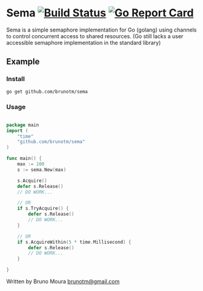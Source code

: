 # Sema [![Build Status](https://travis-ci.org/brunotm/sema.svg?branch=master)](https://travis-ci.org/brunotm/sema) [![Go Report Card](https://goreportcard.com/badge/github.com/brunotm/sema)](https://goreportcard.com/report/github.com/brunotm/sema)

Sema is a simple semaphore implementation for Go (golang) using channels to control concurrent access to shared resources.
(Go still lacks a user accessible semaphore implementation in the standard library)

## Example

### Install
```bash
go get github.com/brunotm/sema
```

### Usage
```go

package main
import (
	"time"
	"github.com/brunotm/sema"
)

func main() {
	max := 100
	s := sema.New(max)

	s.Acquire()
	defer s.Release()
	// DO WORK...

	// OR
	if s.TryAcquire() {
		defer s.Release()
		// DO WORK...
	}

	// OR
	if s.AcquireWithin(5 * time.Millisecond) {
		defer s.Release()
		// DO WORK...
	}

}

```
Written by Bruno Moura <brunotm@gmail.com>
